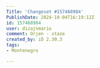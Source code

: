 ```yaml
---
Title: 'Changeset #157468984'
PublishDate: 2024-10-04T16:19:12Z
id: 157468984
user: dizajnmario
comment: Orjen - staze
created_by: iD 2.30.3
tags:
- Montenegro

---
```

